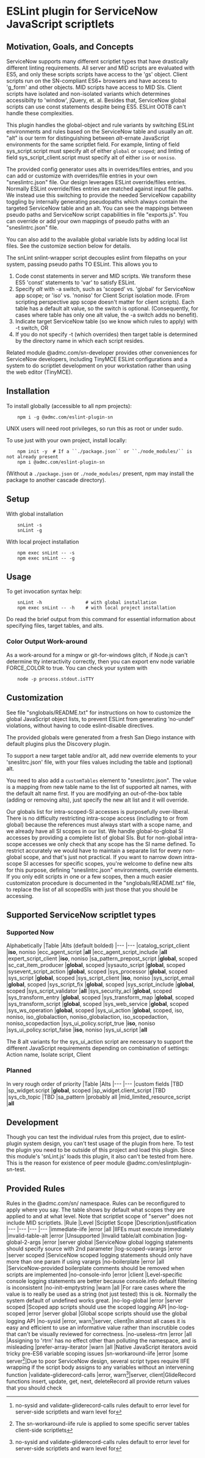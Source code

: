# ESLint plugin for ServiceNow JavaScript scriptlets
<!-- The source for this document is at "doc/README.md" in the project.
     File "/README.md" at the root level is generated from it using an npm script. -->

<!-- toc -->

## Motivation, Goals, and Concepts
ServiceNow supports many different scriptlet types that have drastically different linting
requirements.  All server and MID scripts are evaluated with ES5, and only these scripts
scripts have access to the 'gs' object.
Client scripts run on the SN-compliant ES6+ browsers and have access to 'g_form' and
other objects.  MID scripts have access to MID SIs.  Client scripts have isolated and non-isolated
variants which determines accessibilty to 'window', jQuery, et. al.  Besides that, ServiceNow
global scripts can use const statements despite being ES5.
ESLint OOTB can't handle these complexities.

This plugin handles the global-object and rule variants by switching ESLint environments and rules
based on the ServiceNow table and usually an _alt_.
"alt" is our term for distinguishing between _alt_-ernate JavaScript environments for the same
scriptlet field.
For example, linting of field sys_script.script must specify alt of either ``global`` or ``scoped``;
and linting of field sys_script_client.script must specify alt of either ``iso`` or ``noniso``.

The provided config generator uses alts in overrides/files entries, and you can add or
customize with overrides/file entries in your own "sneslintrc.json" file.
Our design leverages ESLint override/files entries.
Normally ESLint override/files entries are matched against input file paths.
We instead use this switching to provide the needed ServiceNow capability toggling by internally
generating pseudopaths which always contain the targeted ServiceNow table and an alt.
You can see the mappings between pseudo paths and ServiceNow script capabilities in file
"exports.js".
You can override or add your own mappings of pseudo paths with an "sneslintrc.json" file.

You can also add to the available global variable lists by adding local list files.
See the customize section below for details.

The snLint snlint-wrapper script decouples eslint from filepaths on your system, passing
pseudo paths TO ESLint.  This allows you to
1. Code const statements in server and MID scripts.  We transform these ES5 'const' statements
   to 'var' to satisfy ESLint.
1. Specify _alt_ with -a switch, such as 'scoped' vs. 'global' for ServiceNow app scope;
   or 'iso' vs. 'noniso' for Client Script isolation mode.
   (From scripting perspective app scope doesn't matter for client scripts).
   Each table has a default alt value, so the switch is optional.
   (Consequently, for cases where table has only one alt value, the -a switch adds no benefit).
1. Indicate target ServiceNow table (so we know which rules to apply) with -t switch, OR
1. If you do not specify -t (which overrides) then target table is determined by the directory
   name in which each script resides.

Related module @admc.com/sn-developer provides other conveniences for ServiceNow developers,
including TinyMCE ESLint configurations and a system to do scriptlet development on your workstation
rather than using the web editor (TinyMCE).

## Installation
To install globally (accessible to all npm projects):
```
    npm i -g @admc.com/eslint-plugin-sn
```
UNIX users will need root privileges, so run this as root or under sudo.

To use just with your own project, install locally:
```
    npm init -y  # If a ``./package.json`` or ``./node_modules/`` is not already present
    npm i @admc.com/eslint-plugin-sn
```
(Without a ``./package.json`` or ``./node_modules/`` present, npm may install the package to
another cascade directory).

## Setup
With global installation
```
    snLint -s
    snLint -g
```
With local project installation
```
    npm exec snLint -- -s
    npm exec snLint -- -g
```

## Usage
To get invocation syntax help:
```
    snLint -h                # with global installation
    npm exec snLint -- -h    # with local project installation
```
Do read the brief output from this command for essential information about specifying files,
target tables, and alts.

### Color Output Work-around
As a work-around for a mingw or git-for-windows glitch, if Node.js can't determine tty interactivity
correctly, then you can export env node variable FORCE_COLOR to true.
You can check your system with
```
    node -p process.stdout.isTTY
```

## Customization
See file "snglobals/README.txt" for instructions on how to customize the global JavaScript object
lists, to prevent ESLint from generating 'no-undef' violations, without having to code
eslint-disable directives.

The provided globals were generated from a fresh San Diego instance with default plugins plus
the Discovery plugin.

To support a new target table and/or alt, add new override elements to your 'sneslitrc.json'
file, with your files values including the table and (optional) alt.

You need to also add a ``customTables`` element to "sneslintrc.json".
The value is a mapping from new table name to the list of supported alt names, with the default alt name first.
If you are modifying an out-of-the-box table (adding or removing alts),
  just specify the new alt list and it will override.

Our globals list for intra-scoped-SI accesses is purposefully over-liberal.
There is no difficulty restricting intra-scope access (including to or from global) because the
references must always start with a scope name, and we already have all SI scopes in our list.
We handle global-to-global SI accesses by providing a complete list of global SIs.
But for non-global intra-scope accesses we only check that any scope has the SI name defined.
To restrict accurately we would have to maintain a separate list for every non-global scope, and
that's just not practical.
If you want to narrow down intra-scope SI accesses for specific scopes, you're welcome to define
new alts for this purpose, defining "sneslintrc.json" environments, override elements.
If you only edit scripts in one or a few scopes, then a much easier customizaton procedure is
documented in the "snglobals/README.txt" file, to replace the list of all scopedSIs with just those
that you should be accessing.

## Supported ServiceNow scriptlet types
### Supported Now
Alphabetically
|Table                        |Alts (default bolded)
|---                          |---
|catalog_script_client        |**iso**, noniso
|ecc_agent_script             |**all**
|ecc_agent_script_include     |**all**
|expert_script_client         |**iso**, noniso
|sa_pattern_prepost_script    |**global**, scoped
|sc_cat_item_producer         |**global**, scoped
|sysauto_script               |**global**, scoped
|sysevent_script_action       |**global**, scoped
|sys_processor                |**global**, scoped
|sys_script                   |**global**, scoped
|sys_script_client            |**iso**, noniso
|sys_script_email             |**global**, scoped
|sys_script_fix               |**global**, scoped
|sys_script_include           |**global**, scoped
|sys_script_validator         |**all**
|sys_security_acl             |**global**, scoped
|sys_transform_entry          |**global**, scoped
|sys_transform_map            |**global**, scoped
|sys_transform_script         |**global**, scoped
|sys_web_service              |**global**, scoped
|sys_ws_operation             |**global**, scoped
|sys_ui_action                |**global**, scoped, iso, noniso, iso_globalaction, noniso_globalaction, iso_scopedaction, noniso_scopedaction
|sys_ui_policy.script_true    |**iso**, noniso
|sys_ui_policy.script_false   |**iso**, noniso
|sys_ui_script                |**all**

The 8 alt variants for the sys_ui_action script are necessary to support the different JavaScript requirements depending on combination of settings:  Action name, Isolate script, Client

### Planned
In very rough order of priority
|Table                        |Alts
|---                          |---
|custom fields                |TBD
|sp_widget.script             |**global**, scoped
|sp_widget.client_script      |TBD
|sys_cb_topic                 |TBD
|sa_pattern                   |probably all
|mid_limited_resource_script  |**all**

## Development
Though you can test the individual rules from this project, due to eslint-plugin system design,
you can't test usage of the plugin from here.  To test the plugin you need to be outside of this
project and load this plugin.  Since this module's 'snLint.js' loads this plugin, it also can't
be tested from here.  This is the reason for existence of peer module
@admc.com/eslintplugin-sn-test.

## Provided Rules
Rules in the @admc.com/sn/ namespace.
Rules can be reconfigured to apply where you say.
The table shows by default what scopes they are applied to and at what level.
Note that scriptlet scope of "server" does not include MID scriptlets.
|Rule                        |Level  |Sciptlet Scope   |Description/justification
|---                         |---    |---              |---
|immediate-iife              |error  |all              |IIFEs must execute immediately
|invalid-table-alt           |error  |Unsupported      |Invalid table/alt combination
|log-global-2-args           |error  |server global    |ServiceNow global logging statements should specify source with 2nd parameter
|log-scoped-varargs          |error  |server scoped    |ServiceNow scoped logging statements should only have more than one param if using varargs
|no-boilerplate              |error  |all              |ServiceNow-provided boilerplate comments should be removed when scripts are implemented
|no-console-info             |error  |client           |Level-specific console logging statements are better because console.info default filtering is inconsistent
|no-init-emptystring         |warn   |all              |For rare cases where the value is to really be used as a string (not just tested) this is ok.  Normally the system default of undefined works great.
|no-log-global               |error  |server scoped    |Scoped app scripts should use the scoped logging API
|no-log-scoped               |error  |server global    |Global scope scripts should use the global logging API
|no-sysid                    |error, warn[^3]|server, client|In almost all cases it is easy and efficient to use an informative value rather than inscrutible codes that can't be visually reviewed for correctness.
|no-useless-rtrn             |error  |all              |Assigning to 'rtrn' has no effect other than polluting the namespace, and is misleading
|prefer-array-iterator       |warn   |all              |Native JavaScript iterators avoid tricky pre-ES6 variable scoping issues
|sn-workaround-iife          |error  |some server[^4]|Due to poor ServiceNow design, several script types require IIFE wrapping if the script body assigns to any variables without an intervening function
|validate-gliderecord-calls  |error, warn[^3]|server, client|GlideRecord functions insert, update, get, next, deleteRecord all provide return values that you should check

[^3]: no-sysid and validate-gliderecord-calls rules default to error level for server-side scriptlets and warn level for
[^4]: The sn-workaround-iife rule is applied to some specific server tables
client-side scriptlets

